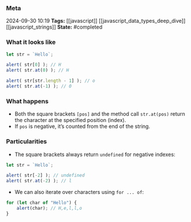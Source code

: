 ### Meta
2024-09-30 10:19
**Tags:** [[javascript]] [[javascript_data_types_deep_dive]] [[javascript_strings]]
**State:** #completed 

### What it looks like
```JavaScript title:app.js
let str = `Hello`;

alert( str[0] ); // H
alert( str.at(0) ); // H

alert( str[str.length - 1] ); // o
alert( str.at(-1) ); // 0
```

### What happens
- Both the square brackets `[pos]` and the method call `str.at(pos)` return the character at the specified position (index).
- If `pos` is negative, it’s counted from the end of the string.

### Particularities
- The square brackets always return `undefined` for negative indexes:

```JavaScript title:app.js
let str = `Hello`;

alert( str[-2] ); // undefined
alert( str.at(-2) ); // l
```

- We can also iterate over characters using `for ... of`:

```JavaScript title:app.js
for (let char of "Hello") {
	alert(char); // H,e,l,l,o
}
```